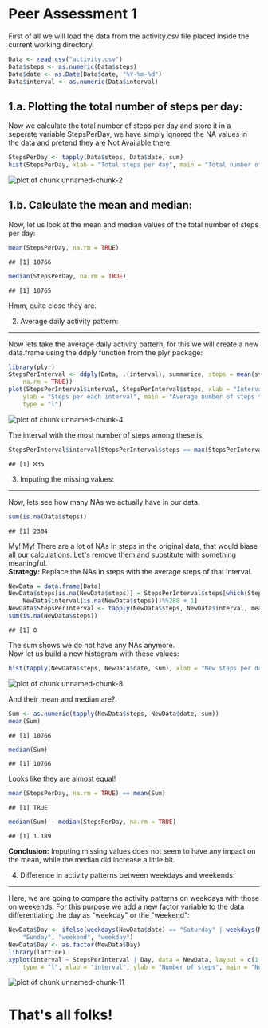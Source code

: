 Peer Assessment 1
========================================================

First of all we will load the data from the activity.csv file placed inside the current working directory.


```r
Data <- read.csv("activity.csv")
Data$steps <- as.numeric(Data$steps)
Data$date <- as.Date(Data$date, "%Y-%m-%d")
Data$interval <- as.numeric(Data$interval)
```


1.a. Plotting the total number of steps per day:
----------------------------------------------

Now we calculate the total number of steps per day and store it in a seperate variable StepsPerDay, we have simply ignored the NA values in the data and pretend they are Not Available there:


```r
StepsPerDay <- tapply(Data$steps, Data$date, sum)
hist(StepsPerDay, xlab = "Total steps per day", main = "Total number of steps taken per day.")
```

![plot of chunk unnamed-chunk-2](figure/unnamed-chunk-2.png) 


1.b. Calculate the mean and median:
-----------------------------------

Now, let us look at the mean and median values of the total number of steps per day:
    

```r
mean(StepsPerDay, na.rm = TRUE)
```

```
## [1] 10766
```

```r
median(StepsPerDay, na.rm = TRUE)
```

```
## [1] 10765
```

Hmm, quite close they are.

2. Average daily activity pattern:
----------------------------------

Now lets take the average daily activity pattern, for this we will create a new data.frame using the ddply function from the plyr package:


```r
library(plyr)
StepsPerInterval <- ddply(Data, .(interval), summarize, steps = mean(steps, 
    na.rm = TRUE))
plot(StepsPerInterval$interval, StepsPerInterval$steps, xlab = "Intervals", 
    ylab = "Steps per each interval", main = "Average number of steps taken.", 
    type = "l")
```

![plot of chunk unnamed-chunk-4](figure/unnamed-chunk-4.png) 


The interval with the most number of steps among these is:


```r
StepsPerInterval$interval[StepsPerInterval$steps == max(StepsPerInterval$steps)]
```

```
## [1] 835
```


3. Imputing the missing values:
-------------------------------

Now, lets see how many NAs we actually have in our data.


```r
sum(is.na(Data$steps))
```

```
## [1] 2304
```


My! My! There are a lot of NAs in steps in the original data, that would biase all our calculations. Let's remove them and substitute with something meaningful.
<br>**Strategy:** Replace the NAs in steps with the average steps of that interval.


```r
NewData = data.frame(Data)
NewData$steps[is.na(NewData$steps)] = StepsPerInterval$steps[which(StepsPerInterval$interval == 
    NewData$interval[is.na(NewData$steps)])%%288 + 1]
NewData$StepsPerInterval <- tapply(NewData$steps, NewData$interval, mean)
sum(is.na(NewData$steps))
```

```
## [1] 0
```


The sum shows we do not have any NAs anymore. <br>Now let us build a new histogram with these values:


```r
hist(tapply(NewData$steps, NewData$date, sum), xlab = "New steps per day", main = "Improved steps per day.")
```

![plot of chunk unnamed-chunk-8](figure/unnamed-chunk-8.png) 


And their mean and median are?:


```r
Sum <- as.numeric(tapply(NewData$steps, NewData$date, sum))
mean(Sum)
```

```
## [1] 10766
```

```r
median(Sum)
```

```
## [1] 10766
```


Looks like they are almost equal!


```r
mean(StepsPerDay, na.rm = TRUE) == mean(Sum)
```

```
## [1] TRUE
```

```r
median(Sum) - median(StepsPerDay, na.rm = TRUE)
```

```
## [1] 1.189
```


**Conclusion:** Imputing missing values does not seem to have any impact on the mean, while the median did increase a little bit.

4. Difference in activity patterns between weekdays and weekends:
-----------------------------------------------------------------

Here, we are going to compare the activity patterns on weekdays with those on weekends. For this purpose we add a new factor variable to the data differentiating the day as "weekday" or the "weekend":


```r
NewData$Day <- ifelse(weekdays(NewData$date) == "Saturday" | weekdays(NewData$date) == 
    "Sunday", "weekend", "weekday")
NewData$Day <- as.factor(NewData$Day)
library(lattice)
xyplot(interval ~ StepsPerInterval | Day, data = NewData, layout = c(1, 2), 
    type = "l", xlab = "interval", ylab = "Number of steps", main = "Number of steps vs. interval")
```

![plot of chunk unnamed-chunk-11](figure/unnamed-chunk-11.png) 


That's all folks!
=================
